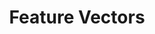 ---
title: "Feature Vectors"

categories: ['']

tags: ['Feature', 'Vectors']

arabic: ['مُتَّجهات الميزات', 'مُتَّجهات السِّمات']

publishers: ['تطبيقات أساسية في المعالجة الآلية للغة العربية']

types: "word"

slug: ""
---